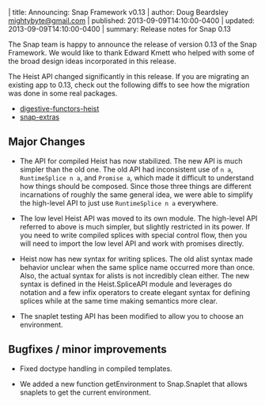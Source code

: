 | title: Announcing: Snap Framework v0.13
| author: Doug Beardsley <mightybyte@gmail.com>
| published: 2013-09-09T14:10:00-0400
| updated:   2013-09-09T14:10:00-0400
| summary: Release notes for Snap 0.13

The Snap team is happy to announce the release of version 0.13 of the Snap
Framework.  We would like to thank Edward Kmett who helped with some of the
broad design ideas incorporated in this release.

The Heist API changed significantly in this release.  If you are migrating an
existing app to 0.13, check out the following diffs to see how the migration
was done in some real packages.

* [digestive-functors-heist](https://github.com/jaspervdj/digestive-functors/compare/cc2ae4e3ff94b335444d27fdc0533c102ba98e1a...5a9d3fb75be6db58145f00b06c763a06f7b50f6c)
* [snap-extras](https://github.com/ozataman/snap-extras/compare/e44057dbe3d622883d1ea44bb3a97d5465e6049a...557ea1882a485f3509200db7d5733fef6f9cfc70)

## Major Changes

  - The API for compiled Heist has now stabilized.  The new API is much
    simpler than the old one.  The old API had inconsistent use of `n a`,
    `RuntimeSplice n a`, and `Promise a`, which made it difficult to
    understand how things should be composed.  Since those three things are
    different incarnations of roughly the same general idea, we were able to
    simplify the high-level API to just use `RuntimeSplice n a` everywhere.

  - The low level Heist API was moved to its own module.  The high-level API
    referred to above is much simpler, but slightly restricted in its power.
    If you need to write compiled splices with special control flow, then you
    will need to import the low level API and work with promises directly.

  - Heist now has new syntax for writing splices.  The old alist syntax made
    behavior unclear when the same splice name occurred more than once.  Also,
    the actual syntax for alists is not incredibly clean either.  The new
    syntax is defined in the Heist.SpliceAPI module and leverages do notation
    and a few infix operators to create elegant syntax for defining splices
    while at the same time making semantics more clear.

  - The snaplet testing API has been modified to allow you to choose an
    environment.

## Bugfixes / minor improvements

  - Fixed doctype handling in compiled templates.

  - We added a new function getEnvironment to Snap.Snaplet that allows
    snaplets to get the current environment.

